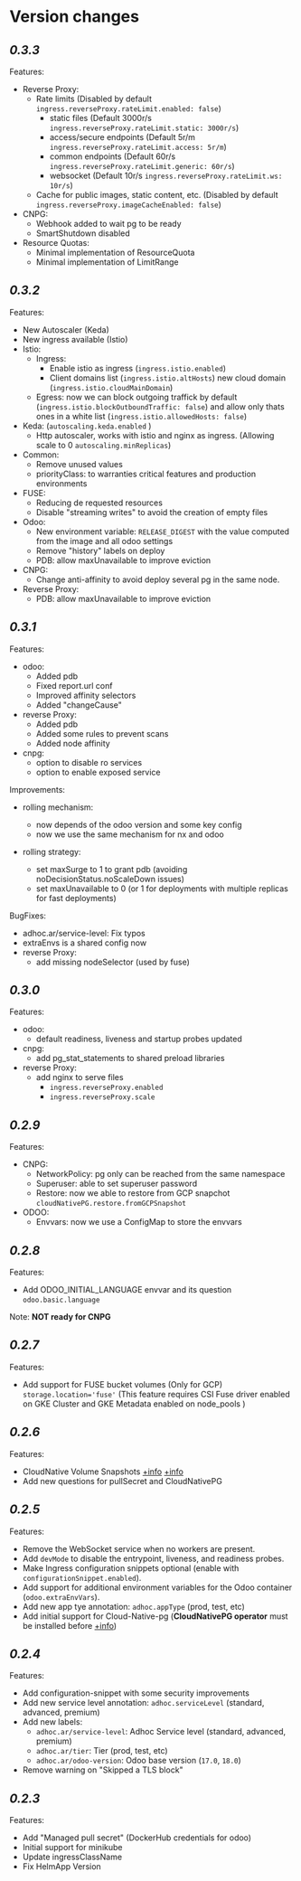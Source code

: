# Version changes

## *0.3.3*

Features:

- Reverse Proxy:
  - Rate limits (Disabled by default `ingress.reverseProxy.rateLimit.enabled: false`)
    - static files (Default 3000r/s `ingress.reverseProxy.rateLimit.static: 3000r/s`)
    - access/secure endpoints (Default 5r/m `ingress.reverseProxy.rateLimit.access: 5r/m`)
    - common endpoints (Default 60r/s `ingress.reverseProxy.rateLimit.generic: 60r/s`)
    - websocket (Default 10r/s `ingress.reverseProxy.rateLimit.ws: 10r/s`)
  - Cache for public images, static content, etc. (Disabled by default `ingress.reverseProxy.imageCacheEnabled: false`)
- CNPG:
  - Webhook added to wait pg to be ready
  - SmartShutdown disabled
- Resource Quotas:
  - Minimal implementation of ResourceQuota
  - Minimal implementation of LimitRange

## *0.3.2*

Features:

- New Autoscaler (Keda)
- New ingress available (Istio)
- Istio:
  - Ingress:
    - Enable istio as ingress (`ingress.istio.enabled`)
    - Client domains list (`ingress.istio.altHosts`) new cloud domain (`ingress.istio.cloudMainDomain`)
  - Egress: now we can block outgoing traffick by default (`ingress.istio.blockOutboundTraffic: false`) and allow only thats ones in a white list (`ingress.istio.allowedHosts: false`)
- Keda: (`autoscaling.keda.enabled` )
  - Http autoscaler, works with istio and nginx as ingress. (Allowing scale to 0 `autoscaling.minReplicas`)
- Common:
  - Remove unused values
  - priorityClass: to warranties critical features and production environments
- FUSE:
  - Reducing de requested resources
  - Disable "streaming writes" to avoid the creation of empty files
- Odoo:
  - New environment variable: `RELEASE_DIGEST` with the value computed from the image and all odoo settings
  - Remove "history" labels on deploy
  - PDB: allow maxUnavailable to improve eviction
- CNPG:
  - Change anti-affinity to avoid deploy several pg in the same node.
- Reverse Proxy:
  - PDB: allow maxUnavailable to improve eviction  

## *0.3.1*

Features:

- odoo:
  - Added pdb
  - Fixed report.url conf
  - Improved affinity selectors
  - Added "changeCause"
- reverse Proxy:
  - Added pdb
  - Added some rules to prevent scans
  - Added node affinity
- cnpg:
  - option to disable ro services
  - option to enable exposed service

Improvements:

- rolling mechanism:
  - now depends of the odoo version and some key config
  - now we use the same mechanism for nx and odoo

- rolling strategy:
  - set maxSurge to 1 to grant pdb (avoiding noDecisionStatus.noScaleDown issues)
  - set maxUnavailable to 0 (or 1 for deployments with multiple replicas for fast deployments)

BugFixes:

- adhoc.ar/service-level: Fix typos
- extraEnvs is a shared config now
- reverse Proxy:
  - add missing nodeSelector (used by fuse)

## *0.3.0*

Features:

- odoo:
  - default readiness, liveness and startup probes updated
- cnpg:
  - add pg_stat_statements to shared preload libraries
- reverse Proxy:
  - add nginx to serve files
    - `ingress.reverseProxy.enabled`
    - `ingress.reverseProxy.scale`

## *0.2.9*

Features:

- CNPG:
  - NetworkPolicy: pg only can be reached from the same namespace
  - Superuser: able to set superuser password
  - Restore: now we able to restore from GCP snapchot `cloudNativePG.restore.fromGCPSnapshot`
- ODOO:
  - Envvars: now we use a ConfigMap to store the envvars

## *0.2.8*

Features:

- Add ODOO_INITIAL_LANGUAGE envvar and its question `odoo.basic.language`

Note: **NOT ready for CNPG**

## *0.2.7*

Features:

- Add support for FUSE bucket volumes (Only for GCP) `storage.location='fuse'`
  (This feature requires CSI Fuse driver enabled on GKE Cluster and GKE Metadata enabled on node_pools )

## *0.2.6*

Features:

- CloudNative Volume Snapshots [+info](https://cloudnative-pg.io/documentation/1.22/backup/#object-stores-or-volume-snapshots-which-one-to-use) [+info](https://cloudnative-pg.io/documentation/1.22/backup_volumesnapshot/)
- Add new questions for pullSecret and CloudNativePG

## *0.2.5*

Features:

- Remove the WebSocket service when no workers are present.
- Add `devMode` to disable the entrypoint, liveness, and readiness probes.
- Make Ingress configuration snippets optional (enable with `configurationSnippet.enabled`).
- Add support for additional environment variables for the Odoo container (`odoo.extraEnvVars`).
- Add new app tye annotation: `adhoc.appType` (prod, test, etc)
- Add initial support for Cloud-Native-pg (**CloudNativePG operator** must be installed before [+info](https://github.com/cloudnative-pg/charts))

## *0.2.4*

Features:

- Add configuration-snippet with some security improvements
- Add new service level annotation: `adhoc.serviceLevel` (standard, advanced, premium)
- Add new labels:
  - `adhoc.ar/service-level`: Adhoc Service level (standard, advanced, premium)
  - `adhoc.ar/tier`: Tier (prod, test, etc)
  - `adhoc.ar/odoo-version`: Odoo base version (`17.0`, `18.0`)
- Remove warning on "Skipped a TLS block"

## *0.2.3*

Features:

- Add "Managed pull secret" (DockerHub credentials for odoo)
- Initial support for minikube
- Update ingressClassName
- Fix HelmApp Version
